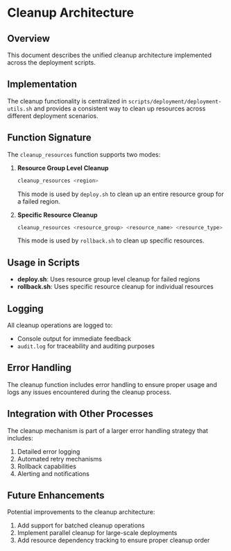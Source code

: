 # Cleanup Architecture

## Overview
This document describes the unified cleanup architecture implemented across the deployment scripts.

## Implementation
The cleanup functionality is centralized in `scripts/deployment/deployment-utils.sh` and provides a consistent way to clean up resources across different deployment scenarios.

## Function Signature
The `cleanup_resources` function supports two modes:

1. **Resource Group Level Cleanup**
   ```bash
   cleanup_resources <region>
   ```
   This mode is used by `deploy.sh` to clean up an entire resource group for a failed region.

2. **Specific Resource Cleanup**
   ```bash
   cleanup_resources <resource_group> <resource_name> <resource_type> <namespace>
   ```
   This mode is used by `rollback.sh` to clean up specific resources.

## Usage in Scripts
- **deploy.sh**: Uses resource group level cleanup for failed regions
- **rollback.sh**: Uses specific resource cleanup for individual resources

## Logging
All cleanup operations are logged to:
- Console output for immediate feedback
- `audit.log` for traceability and auditing purposes

## Error Handling
The cleanup function includes error handling to ensure proper usage and logs any issues encountered during the cleanup process.

## Integration with Other Processes
The cleanup mechanism is part of a larger error handling strategy that includes:
1. Detailed error logging
2. Automated retry mechanisms
3. Rollback capabilities
4. Alerting and notifications

## Future Enhancements
Potential improvements to the cleanup architecture:
1. Add support for batched cleanup operations
2. Implement parallel cleanup for large-scale deployments
3. Add resource dependency tracking to ensure proper cleanup order
